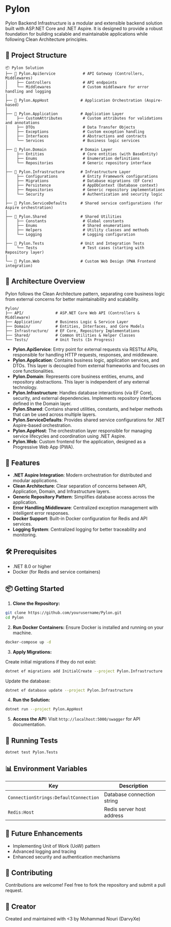 # Pylon

Pylon Backend Infrastructure is a modular and extensible backend solution built with ASP.NET Core and .NET Aspire. It is designed to provide a robust foundation for building scalable and maintainable applications while following Clean Architecture principles.

## 📂 Project Structure

```
📦 Pylon Solution
├── 📁 Pylon.ApiService            # API Gateway (Controllers, Middlewares)
│    ├── Controllers              # API endpoints
│    └── Middlewares              # Custom middleware for error handling and logging
│
├── 📁 Pylon.AppHost              # Application Orchestration (Aspire-based)
│
├── 📁 Pylon.Application          # Application Layer
│    ├── CustomAttributes         # Custom attributes for validations and annotations
│    ├── DTOs                     # Data Transfer Objects
│    ├── Exceptions               # Custom exception handling
│    ├── Interfaces               # Abstractions and contracts
│    └── Services                 # Business logic services
│
├── 📁 Pylon.Domain               # Domain Layer
│    ├── Entities                 # Core entities (with BaseEntity)
│    ├── Enums                    # Enumeration definitions
│    └── Repositories             # Generic repository interface
│
├── 📁 Pylon.Infrastructure       # Infrastructure Layer
│    ├── Configurations           # Entity Framework configurations
│    ├── Migrations               # Database migrations (EF Core)
│    ├── Persistence              # AppDbContext (Database context)
│    ├── Repositories             # Generic repository implementations
│    └── Security                 # Authentication and security logic
│
├── 📁 Pylon.ServiceDefaults      # Shared service configurations (for Aspire orchestration)
│
├── 📁 Pylon.Shared               # Shared Utilities
│    ├── Constants                # Global constants
│    ├── Enums                    # Shared enumerations
│    ├── Helpers                  # Utility classes and methods
│    └── Logging                  # Logging configuration
│
├── 📁 Pylon.Tests                # Unit and Integration Tests
│    └── Tests                    # Test cases (starting with Repository layer)
│
└── 📁 Pylon.Web                  # Custom Web Design (PWA Frontend integration)
```

## 📐 Architecture Overview

Pylon follows the Clean Architecture pattern, separating core business logic from external concerns for better maintainability and scalability.

```
Pylon/
├── API/              # ASP.NET Core Web API (Controllers & Middleware)
├── Application/      # Business Logic & Service Layer
├── Domain/           # Entities, Interfaces, and Core Models
├── Infrastructure/   # EF Core, Repository Implementations
├── Shared/           # Common Utilities & Helper Classes
└── Tests/            # Unit Tests (In Progress)
```

- **Pylon.ApiService**: Entry point for external requests via RESTful APIs, responsible for handling HTTP requests, responses, and middleware.
- **Pylon.Application**: Contains business logic, application services, and DTOs. This layer is decoupled from external frameworks and focuses on core functionalities.
- **Pylon.Domain**: Represents core business entities, enums, and repository abstractions. This layer is independent of any external technology.
- **Pylon.Infrastructure**: Handles database interactions (via EF Core), security, and external dependencies. Implements repository interfaces defined in the Domain layer.
- **Pylon.Shared**: Contains shared utilities, constants, and helper methods that can be used across multiple layers.
- **Pylon.ServiceDefaults**: Provides shared service configurations for .NET Aspire-based orchestration.
- **Pylon.AppHost**: The orchestration layer responsible for managing service lifecycles and coordination using .NET Aspire.
- **Pylon.Web**: Custom frontend for the application, designed as a Progressive Web App (PWA).

## 🚀 Features
- **.NET Aspire Integration**: Modern orchestration for distributed and modular applications.
- **Clean Architecture**: Clear separation of concerns between API, Application, Domain, and Infrastructure layers.
- **Generic Repository Pattern**: Simplifies database access across the application.
- **Error Handling Middleware**: Centralized exception management with intelligent error responses.
- **Docker Support**: Built-in Docker configuration for Redis and API services.
- **Logging System**: Centralized logging for better traceability and monitoring.

## 🛠️ Prerequisites
- .NET 8.0 or higher
- Docker (for Redis and service containers)

## 📦 Getting Started

1. **Clone the Repository:**
```bash
git clone https://github.com/yourusername/Pylon.git
cd Pylon
```

2. **Run Docker Containers:**
Ensure Docker is installed and running on your machine.

```bash
docker-compose up -d
```

3. **Apply Migrations:**

Create initial migrations if they do not exist:
```bash
dotnet ef migrations add InitialCreate --project Pylon.Infrastructure
```

Update the database:
```bash
dotnet ef database update --project Pylon.Infrastructure
```

4. **Run the Solution:**
```bash
dotnet run --project Pylon.AppHost
```

5. **Access the API:**
Visit `http://localhost:5000/swagger` for API documentation.

## 🧪 Running Tests
```bash
dotnet test Pylon.Tests
```

## 📊 Environment Variables

| Key              | Description                  |
|------------------|------------------------------|
| `ConnectionStrings:DefaultConnection` | Database connection string |
| `Redis:Host`     | Redis server host address    |

## 📖 Future Enhancements
- Implementing Unit of Work (UoW) pattern
- Advanced logging and tracing
- Enhanced security and authentication mechanisms

## 🤝 Contributing
Contributions are welcome! Feel free to fork the repository and submit a pull request.

## 👤 Creator
Created and maintained with <3 by Mohammad Nouri (DarvyXe)
